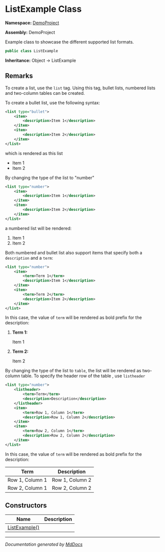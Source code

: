 # ListExample Class

**Namespace:** [DemoProject](../Namespace.md)

**Assembly:** DemoProject

Example class to showcase the different supported list formats.

```csharp
public class ListExample
```

**Inheritance:** Object → ListExample

## Remarks

To create a list, use the `list` tag. Using this tag, bullet lists, numbered lists and two\-column tables can be created.

To create a bullet list, use the following syntax:

```xml
<list type="bullet">
    <item>
        <description>Item 1</description>
    </item>
    <item>
        <description>Item 2</description>
    </item>
</list>
```

which is rendered as this list

- Item 1
- Item 2

By changing the type of the list to "number"

```xml
<list type="number">
    <item>
        <description>Item 1</description>
    </item>
    <item>
        <description>Item 2</description>
    </item>
</list>
```

a numbered list will be rendered:

1. Item 1
2. Item 2

Both numbered and bullet list also support items that specify both a `description` and a `term`:

```xml
<list type="number">
    <item>
        <term>Term 1</term>
        <description>Item 1</description>
    </item>
    <item>
        <term>Term 2</term>
        <description>Item 2</description>
    </item>
</list>
```

In this case, the value of `term` will be rendered as bold prefix for the description:

1. **Term 1:** 

   Item 1
2. **Term 2:** 

   Item 2

By changing the type of the list to `table`, the list will be rendered as two\-column table.                 To specify the header row of the table , use `listheader`

```xml
<list type="number">
    <listheader>
        <term>Term</term>
        <description>Description</description>
    </listheader>
    <item>
        <term>Row 1, Column 1</term>
        <description>Row 1, Column 2</description>
    </item>
    <item>
        <term>Row 2, Column 1</term>
        <description>Row 2, Column 2</description>
    </item>
</list>
```

In this case, the value of `term` will be rendered as bold prefix for the description:

| Term            | Description     |
| --------------- | --------------- |
| Row 1, Column 1 | Row 1, Column 2 |
| Row 2, Column 1 | Row 2, Column 2 |

## Constructors

| Name                             | Description |
| -------------------------------- | ----------- |
| [ListExample()](Constructors.md) |             |
___

*Documentation generated by [MdDocs](https://github.com/ap0llo/mddocs)*

